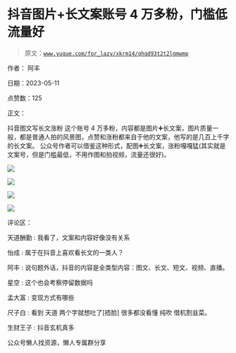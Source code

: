 # 抖音图片+长文案账号 4 万多粉，门槛低流量好

> 原文：[`www.yuque.com/for_lazy/xkrm14/qhqd93t2t2lgmwmp`](https://www.yuque.com/for_lazy/xkrm14/qhqd93t2t2lgmwmp)



作者： 阿丰



日期：2023-05-11



点赞数：125



正文：



抖音图文写长文涨粉 这个账号 4 万多粉，内容都是图片➕长文案，图片质量一般，都是普通人拍的风景图，点赞和涨粉都来自于他的文案，他写的是几百上千字的长文案。 公众号作者可以借鉴这种形式，配图➕长文案，涨粉嘎嘎猛(其实就是文案号，但是门槛最低，不用作图和拍视频，流量还很好)。



![](img/51e0c6a0f7c7d9a290142755f9fda29d.png)



![](img/0e707e759a8ee05b29a012a2f6888bb5.png)



![](img/02f48e59c5ac430ee2dbe5c06c87665a.png)



![](img/1196c700a5be49f65d2fa90d4873b2a8.png)



评论区：



天道酬勤 : 我看了，文案和内容好像没有关系



怡成 : 属于在抖音上喜欢看长文的一类人？



阿丰 : 说句题外话，抖音的内容是全类型内容：图文、长文、短文、视频、直播。



星空 : 这个也会考察停留数据吗



孟大富 : 变现方式有哪些



尺子白 : 看到 天道 两个字就想吐了[捂脸] 很多都没看懂 纯吹 借机割韭菜。



生财王子 : 抖音玄机真多



公众号懒人找资源，懒人专属群分享

